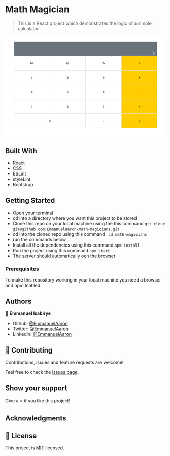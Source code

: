 # Math Magician

> This is a React project which demonstrates the logic of a simple calculator

![screenshot](src/images/display.png)
## Built With

- React
- CSS
- ESLint
- styleLint
- Bootstrap




## Getting Started
- Open your terminal
- cd into a directory where you want this project to be stored
- Clone this repo on your local machine using the this command
```git clone git@github.com:Emmanuelaaron/math-magicians.git```
- cd into the cloned repo using this command
 ``` cd math-magicians```
- run the commands below
- Install all the dependencies using this command
```npm install```
- Run the project using this command
```npm start```
- The server should automatically oen the browser

### Prerequisites
To make this repository working in your local machine you need a browser and npm Inatlled.

## Authors

👤 **Emmanuel Isabirye**

- Github: [@EmmanuelAaron](https://github.com/Emmanuelaaron)
- Twitter: [@EmmanuelAaron](https://twitter.com/EmmanuelIsabir1)
- Linkedin: [@EmmanuelAaron](https://www.linkedin.com/in/fullstackwebdev-emma/)


## 🤝 Contributing

Contributions, issues and feature requests are welcome!

Feel free to check the [issues page](https://github.com/Emmanuelaaron/math-magicians/issues).

## Show your support

Give a ⭐️ if you like this project!

## Acknowledgments


## 📝 License

This project is [MIT](lic.url) licensed.
